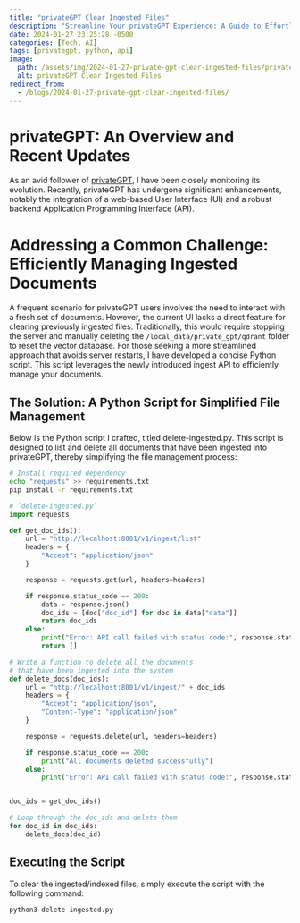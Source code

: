 ```yaml
---
title: "privateGPT Clear Ingested Files"
description: "Streamline Your privateGPT Experience: A Guide to Effortlessly Clearing Ingested Files with a Custom Python Script"
date: 2024-01-27 23:25:28 -0500
categories: [Tech, AI]
tags: [privategpt, python, api]
image:
  path: /assets/img/2024-01-27-private-gpt-clear-ingested-files/private-gpt.png
  alt: privateGPT Clear Ingested Files
redirect_from:
  - /blogs/2024-01-27-private-gpt-clear-ingested-files/
---
```


# privateGPT: An Overview and Recent Updates

As an avid follower of [privateGPT](https://github.com/imartinez/privateGPT), I have been closely monitoring its evolution. Recently, privateGPT has undergone significant enhancements, notably the integration of a web-based User Interface (UI) and a robust backend Application Programming Interface (API).

# Addressing a Common Challenge: Efficiently Managing Ingested Documents

A frequent scenario for privateGPT users involves the need to interact with a fresh set of documents. However, the current UI lacks a direct feature for clearing previously ingested files. Traditionally, this would require stopping the server and manually deleting the `/local_data/private_gpt/qdrant` folder to reset the vector database. For those seeking a more streamlined approach that avoids server restarts, I have developed a concise Python script. This script leverages the newly introduced ingest API to efficiently manage your documents.

## The Solution: A Python Script for Simplified File Management

Below is the Python script I crafted, titled delete-ingested.py. This script is designed to list and delete all documents that have been ingested into privateGPT, thereby simplifying the file management process:

```bash
# Install required dependency
echo "requests" >> requirements.txt
pip install -r requirements.txt
```

```python
# `delete-ingested.py`
import requests

def get_doc_ids():
    url = "http://localhost:8001/v1/ingest/list"
    headers = {
        "Accept": "application/json"
    }

    response = requests.get(url, headers=headers)

    if response.status_code == 200:
        data = response.json()
        doc_ids = [doc["doc_id"] for doc in data["data"]]
        return doc_ids
    else:
        print("Error: API call failed with status code:", response.status_code)
        return []

# Write a function to delete all the documents
# that have been ingested into the system
def delete_docs(doc_ids):
    url = "http://localhost:8001/v1/ingest/" + doc_ids
    headers = {
        "Accept": "application/json",
        "Content-Type": "application/json"
    }

    response = requests.delete(url, headers=headers)

    if response.status_code == 200:
        print("All documents deleted successfully")
    else:
        print("Error: API call failed with status code:", response.status_code)


doc_ids = get_doc_ids()

# Loop through the doc_ids and delete them
for doc_id in doc_ids:
    delete_docs(doc_id)
```

## Executing the Script
To clear the ingested/indexed files, simply execute the script with the following command:

```bash
python3 delete-ingested.py
```